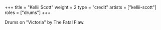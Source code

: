 +++
title = "Kellii Scott"
weight = 2
type = "credit"
artists = ["kellii-scott"]
roles = ["drums"]
+++

Drums on "Victoria" by The Fatal Flaw.
